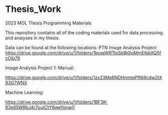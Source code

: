 # Thesis_Work
2023 MOL Thesis Programming Materials 

This repository contains all of the coding materials used for data processing and analyses in my thesis. 

Data can be found at the following locations: 
PTN Image Analysis Project: 
https://drive.google.com/drive/u/1/folders/1koseWRTtoSkBj0lqMmElbbXQ5fcOjb79 

Image Analysis Project 1: 
  Manual:
  
  https://drive.google.com/drive/u/1/folders/1zx23Ma6NDHnmtoPfNI9cdw2tX93G7WNX 
  
  Machine Learning: 
  
  https://drive.google.com/drive/u/1/folders/1BF3K-83e85WRbJ4r7outCtY6weYqnwl1
